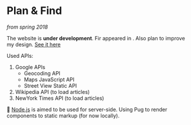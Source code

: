 # Plan & Find
_from spring 2018_

The website is **under development**.
Fir appeared in . Also plan to improve my design.
[See it here](https://andrewkreshchenko.github.io/LoadingStreetview/)

Used APIs:
1. Google APIs
    - Geocoding API
    - Maps JavaScript API
    - Street View Static API
2. Wikipedia API (to load articles)
3. NewYork Times API (to load articles)

:thought_balloon: [Node.js](https://nodejs.org/en/) is aimed to be used for server-side. Using Pug to render components to static markup (for now locally).
